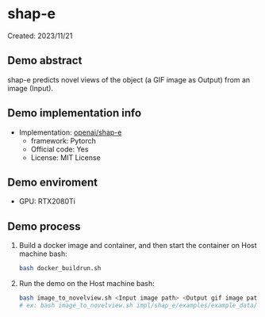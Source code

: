 # shap-e
Created: 2023/11/21

## Demo abstract
shap-e predicts novel views of the object (a GIF image as Output) from an image (Input).

## Demo implementation info
- Implementation: [openai/shap-e](https://github.com/openai/shap-e)
  - framework: Pytorch
  - Official code: Yes
  - License: MIT License

## Demo enviroment
- GPU: RTX2080Ti

## Demo process
1. Build a docker image and container, and then start the container on Host machine bash:
    ```bash
    bash docker_buildrun.sh
    ```
2. Run the demo on the Host machine bash:
    ```bash
    bash image_to_novelview.sh <Input image path> <Output gif image path>
    # ex: bash image_to_novelview.sh impl/shap_e/examples/example_data/corgi.png outputs/corgi.gif
    ```
